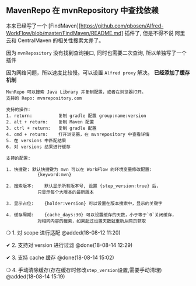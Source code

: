 ## MavenRepo 在 mvnRepository 中查找依赖

本来已经写了一个 [FindMaven][https://github.com/qbosen/Alfred-WorkFlow/blob/master/FindMaven/README.md] 插件了,
但是不得不说 阿里云和 CentralMaven 的相关性搜索太差了。

因为 `mvnRepository` 没有找到查询接口, 同时也需要二次查询, 所以单独写了一个插件

因为网络问题，所以速度比较慢。可以设置 `Alfred proxy` 解决。 **已经添加了缓存机制**

```
MvnRepo 可以搜索 Java Library 并复制配置，或者在浏览器打开。
支持的 Repo: mvnrepository.com

支持的操作:
1. return:   		复制 gradle 配置 group:name:version
2. alt + return: 	复制 Maven 配置
3. ctrl + return: 	复制 gradle 配置
4. cmd + return: 	打开浏览器，在 mvnrepository 中查看详情
5. 在 versions 中匹配结果
6. 对 versions 结果进行缓存

支持的配置:

1. 快捷键:	默认快捷键为 mvn 可以在 WorkFlow 的环境变量修改配置:
 			{keyword:mvn}

2. 搜索版本:	默认显示所有版本号, 设置 {step_version:true} 后，
			只显示每个大版本的最新版本

3. 显示占位:	{holder:version} 可以设置在版本搜索中，显示的关键字

4. 缓存周期:	{cache_days:30} 可以设置缓存的天数，小于等于`0`关闭缓存，
			对相同内容的搜索，如果超过设置天数就重新从网页获取
```

❍ 1. 对 scope 进行适配 @added(18-08-12 11:20)

✔ 2. 支持对 version 进行过滤  @done(18-08-14 12:29)

✔ 3. 支持 cache 缓存  @done(18-08-14 15:02)

❍ 4. 手动清除缓存(存在缓存时修改`step_version`设置,需要手动清理) @added(18-08-14 15:19)


